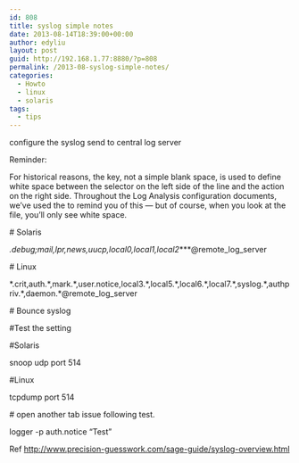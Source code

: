 ```yaml
---
id: 808
title: syslog simple notes
date: 2013-08-14T18:39:00+00:00
author: edyliu
layout: post
guid: http://192.168.1.77:8880/?p=808
permalink: /2013-08-syslog-simple-notes/
categories:
  - Howto
  - linux
  - solaris
tags:
  - tips
---
```

configure the syslog send to central log server

Reminder:
  
For historical reasons, the <Tab> key, not a simple blank space, is used to define white space between the selector on the left side of the line and the action on the right side. Throughout the Log Analysis configuration documents, we&#8217;ve used the <Tab> to remind you of this &#8212; but of course, when you look at the file, you&#8217;ll only see white space.

\# Solaris
  
*.debug;mail,lpr,news,uucp,local0,local1,local2**<tab>**@remote\_log\_server
  
\# Linux
  
\*.crit,auth.\*,mark.\*,user.notice,local3.\*,local5.\*,local6.\*,local7.\*,syslog.\*,authpriv.\*,daemon.\***<tab>**@remote\_log\_server

\# Bounce syslog
  
<!--more-->


  
#Test the setting
  
#Solaris
  
snoop udp port 514
  
#Linux
  
tcpdump port 514

\# open another tab issue following test.
  
logger -p auth.notice &#8220;Test&#8221;

Ref http://www.precision-guesswork.com/sage-guide/syslog-overview.html